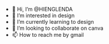 - 👋 Hi, I’m @HIENGLENDA
- 👀 I’m interested in design
- 🌱 I’m currently learning to design
- 💞️ I’m looking to collaborate on canva
- 📫 How to reach me by gmail

<!---
HIENGLENDA/HIENGLENDA is a ✨ special ✨ repository because its `README.md` (this file) appears on your GitHub profile.
You can click the Preview link to take a look at your changes.
--->

